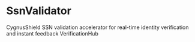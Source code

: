 # SsnValidator
CygnusShield SSN validation accelerator for real-time identity verification and instant feedback VerificationHub
